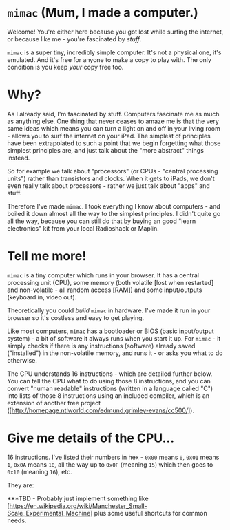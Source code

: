 # `mimac` (Mum, I made a computer.)

Welcome!  You're either here because you got lost while surfing the internet, or because like me - you're fascinated by *stuff*.

`mimac` is a super tiny, incredibly simple computer.  It's not a physical one, it's emulated.  And it's free for anyone to make a copy to play with.  The only condition is you keep *your* copy free too.

# Why?

As I already said, I'm fascinated by stuff.  Computers fascinate me as much as anything else.  One thing that never ceases to amaze me is that the very same ideas which means you can turn a light on and off in your living room - allows you to surf the internet on your iPad.  The simplest of principles have been extrapolated to such a point that we begin forgetting what those simplest principles are, and just talk about the "more abstract" things instead.

So for example we talk about "processors" (or CPUs - "central processing units") rather than transistors and clocks.  When it gets to iPads, we don't even really talk about processors - rather we just talk about "apps" and stuff.

Therefore I've made `mimac`.  I took everything I know about computers - and boiled it down almost all the way to the simplest principles.  I didn't quite go all the way, because you can still do that by buying an good "learn electronics" kit from your local Radioshack or Maplin.

# Tell me more!

`mimac` is a tiny computer which runs in your browser.  It has a central processing unit (CPU), some memory (both volatile [lost when restarted] and non-volatile - all random access [RAM]) and some input/outputs (keyboard in, video out).

Theoretically you could *build* `mimac` in hardware.  I've made it run in your browser so it's costless and easy to get playing.

Like most computers, `mimac` has a bootloader or BIOS (basic input/output system) - a bit of software it always runs when you start it up.  For `mimac` - it simply checks if there is any instructions (software) already saved ("installed") in the non-volatile memory, and runs it - or asks you what to do otherwise.

The CPU understands 16 instructions - which are detailed further below.  You can tell the CPU what to do using those 8 instructions, and you can convert "human readable" instructions (written in a language called "C") into lists of those 8 instructions using an included compiler, which is an extension of another free project ([http://homepage.ntlworld.com/edmund.grimley-evans/cc500/]).

# Give me details of the CPU...

16 instructions.  I've listed their numbers in hex - `0x00` means `0`, `0x01` means `1`, `0x0A` means `10`, all the way up to `0x0F` (meaning `15`) which then goes to `0x10` (meaning `16`), etc.

They are:

***TBD - Probably just implement something like [https://en.wikipedia.org/wiki/Manchester_Small-Scale_Experimental_Machine] plus some useful shortcuts for common needs.
